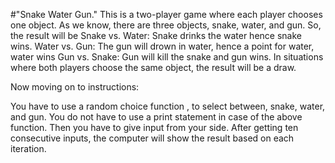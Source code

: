 #"Snake Water Gun."
This is a two-player game where each player chooses one object. 
As we know, there are three objects, snake, water, and gun. So, the result will be
Snake vs. Water: Snake drinks the water hence snake wins.
Water vs. Gun: The gun will drown in water, hence a point for water, water wins
Gun vs. Snake: Gun will kill the snake and gun wins.
In situations where both players choose the same object, the result will be a draw.


Now moving on to instructions:

You have to use a random choice function , to select between, snake, water, and gun.
You do not have to use a print statement in case of the above function.
Then you have to give input from your side.
After getting ten consecutive inputs, the computer will show the result based on each iteration.
